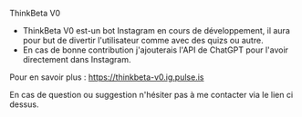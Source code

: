 ThinkBeta V0

- ThinkBeta V0 est-un bot Instagram en cours de développement, il aura pour but de divertir l'utilisateur comme avec des quizs ou autre.
- En cas de bonne contribution j'ajouterais l'API de ChatGPT pour l'avoir directement dans Instagram.

Pour en savoir plus : 
https://thinkbeta-v0.ig.pulse.is

En cas de question ou suggestion n'hésiter pas à me contacter via le lien ci dessus.
